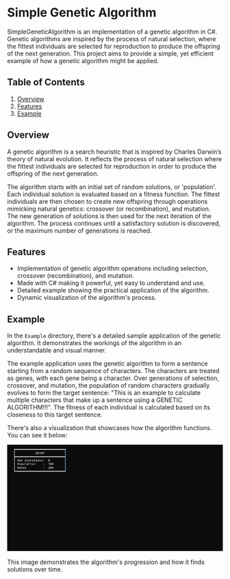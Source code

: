 # Simple Genetic Algorithm

SimpleGeneticAlgorithm is an implementation of a genetic algorithm in C#. Genetic algorithms are inspired by the process of natural selection, where the fittest individuals are selected for reproduction to produce the offspring of the next generation. This project aims to provide a simple, yet efficient example of how a genetic algorithm might be applied.

## Table of Contents

1. [Overview](#Overview)
2. [Features](#Features)
3. [Example](#Example)

## Overview

A genetic algorithm is a search heuristic that is inspired by Charles Darwin’s theory of natural evolution. It reflects the process of natural selection where the fittest individuals are selected for reproduction in order to produce the offspring of the next generation. 

The algorithm starts with an initial set of random solutions, or 'population'. Each individual solution is evaluated based on a fitness function. The fittest individuals are then chosen to create new offspring through operations mimicking natural genetics: crossover (or recombination), and mutation. The new generation of solutions is then used for the next iteration of the algorithm. The process continues until a satisfactory solution is discovered, or the maximum number of generations is reached.

## Features

- Implementation of genetic algorithm operations including selection, crossover (recombination), and mutation.
- Made with C# making it powerful, yet easy to understand and use.
- Detailed example showing the practical application of the algorithm.
- Dynamic visualization of the algorithm's process.

## Example

In the `Example` directory, there's a detailed sample application of the genetic algorithm. It demonstrates the workings of the algorithm in an understandable and visual manner.

The example application uses the genetic algorithm to form a sentence starting from a random sequence of characters. The characters are treated as genes, with each gene being a character. Over generations of selection, crossover, and mutation, the population of random characters gradually evolves to form the target sentence: "This is an example to calculate multiple characters that make up a sentence using a GENETIC ALGORITHM!!!". The fitness of each individual is calculated based on its closeness to this target sentence.

There's also a visualization that showcases how the algorithm functions. You can see it below:

![Genetic Algorithm Example](./simple_genetic_algorithm_example.gif)

This image demonstrates the algorithm's progression and how it finds solutions over time.
